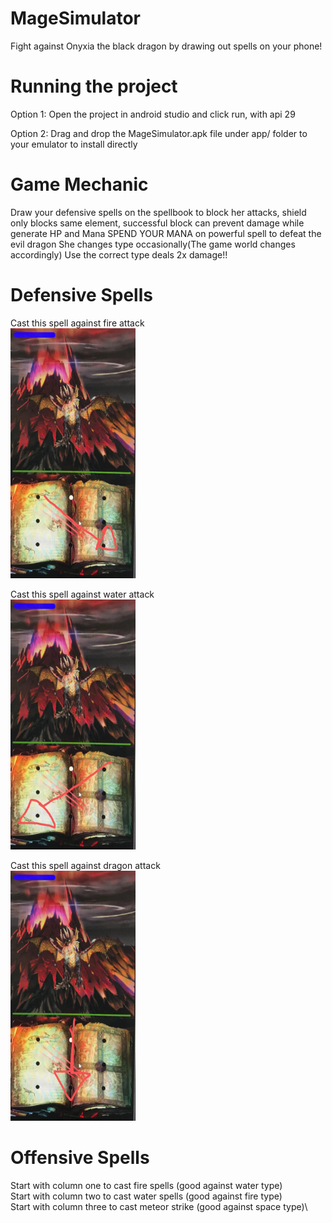 # MageSimulator

Fight against Onyxia the black dragon by drawing out spells on your phone!



# Running the project

Option 1:
Open the project in android studio and click run, with api 29

Option 2:
Drag and drop the MageSimulator.apk file under app/ folder to your emulator to install directly


# Game Mechanic
Draw your defensive spells on the spellbook to block her attacks,
shield only blocks same element, successful block can prevent damage while generate HP and Mana 
SPEND YOUR MANA on powerful spell to defeat the evil dragon
She changes type occasionally(The game world changes accordingly)
Use the correct type deals 2x damage!!

# Defensive Spells
Cast this spell against fire attack\
<img src="./app/fire.jpg"  width="200" height="400">



Cast this spell against water attack\
<img src="./app/water.jpg"  width="200" height="400">




Cast this spell against dragon attack\
<img src="./app/drag.jpg"  width="200" height="400">



# Offensive Spells
Start with column one to cast fire spells (good against water type)\
Start with column two to cast water spells (good against fire type)\
Start with column three to cast meteor strike (good against space type)\


